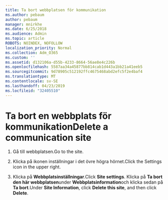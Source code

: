 ```yaml
---
title: Ta bort webbplatsen för kommunikation
ms.author: pebaum
author: pebaum
manager: mnirkhe
ms.date: 6/25/2018
ms.audience: Admin
ms.topic: article
ROBOTS: NOINDEX, NOFOLLOW
localization_priority: Normal
ms.collection: Adm_O365
ms.custom: ''
ms.assetid: d132106a-d55b-4233-8664-56ae8e4c226b
ms.openlocfilehash: 5587aa34a45877bb814cab1d443a1bb21a41eeb5
ms.sourcegitcommit: 9d78905c512192ffc4675468abd2efc5f2e4baf4
ms.translationtype: MT
ms.contentlocale: sv-SE
ms.lasthandoff: 04/23/2019
ms.locfileid: "32405510"
---
```

# <a name="delete-a-communication-site"></a><span data-ttu-id="55a0d-102">Ta bort en webbplats för kommunikation</span><span class="sxs-lookup"><span data-stu-id="55a0d-102">Delete a communication site</span></span>

1. <span data-ttu-id="55a0d-103">Gå till webbplatsen.</span><span class="sxs-lookup"><span data-stu-id="55a0d-103">Go to the site.</span></span>
    
2. <span data-ttu-id="55a0d-104">Klicka på ikonen inställningar i det övre högra hörnet.</span><span class="sxs-lookup"><span data-stu-id="55a0d-104">Click the Settings icon in the upper right.</span></span>
    
3. <span data-ttu-id="55a0d-105">Klicka på **Webbplatsinställningar**.</span><span class="sxs-lookup"><span data-stu-id="55a0d-105">Click **Site settings**.</span></span> <span data-ttu-id="55a0d-106">Klicka på **Ta bort den här webbplatsen**under **Webbplatsinformation**och klicka sedan på **Ta bort**.</span><span class="sxs-lookup"><span data-stu-id="55a0d-106">Under **Site Information**, click **Delete this site**, and then click **Delete**.</span></span>
    

